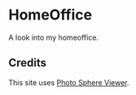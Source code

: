 # HomeOffice

A look into my homeoffice.

## Credits

This site uses [Photo Sphere Viewer](https://photo-sphere-viewer.js.org/).